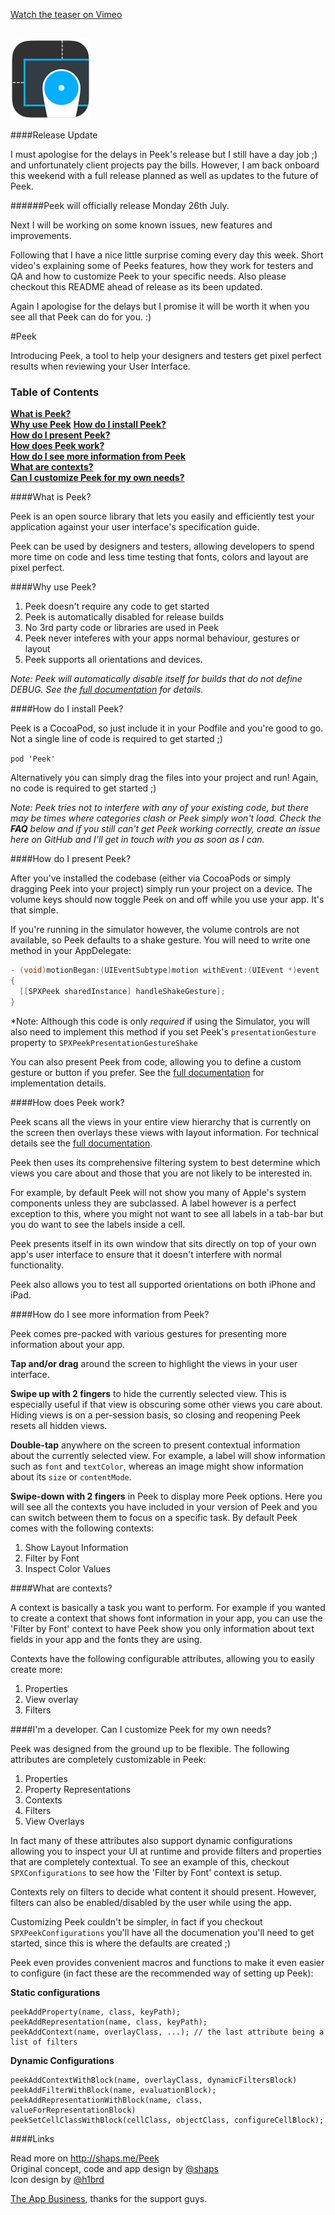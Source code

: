 <a href="https://vimeo.com/98871620">Watch the teaser on Vimeo</a>
<br />
<br />

<img src="peek256.png" width="128px" height="128px" />

####Release Update

I must apologise for the delays in Peek's release but I still have a day job ;) and unfortunately client projects pay the bills. However, I am back onboard this weekend with a full release planned as well as updates to the future of Peek.

######Peek will officially release Monday 26th July.

Next I will be working on some known issues, new features and improvements.

Following that I have a nice little surprise coming every day this week. Short video's explaining some of Peeks features, how they work for testers and QA and how to customize Peek to your specific needs. Also please checkout this README ahead of release as its been updated.

Again I apologise for the delays but I promise it will be worth it when you see all that Peek can do for you. :)

#Peek

Introducing Peek, a tool to help your designers and testers get pixel perfect results when reviewing your User Interface.

### Table of Contents

**[What is Peek?](#what-is-peek)**    
**[Why use Peek](#why-use-peek)** 
**[How do I install Peek?](#how-do-i-install-peek)**  
**[How do I present Peek?](#how-do-i-present-peek)**  
**[How does Peek work?](#how-does-peek-work)**  
**[How do I see more information from Peek](#how-do-i-see-more-information-from-peek)**  
**[What are contexts?](#what-are-contexts)**  
**[Can I customize Peek for my own needs?](#im-a-developer-can-i-customize-peek-for-my-own-needs)**  

####What is Peek?

Peek is an open source library that lets you easily and efficiently test your application against your user interface's specification guide.

Peek can be used by designers and testers, allowing developers to spend more time on code and less time testing that fonts, colors and layout are pixel perfect.

####Why use Peek?

1. Peek doesn't require any code to get started
2. Peek is automatically disabled for release builds
3. No 3rd party code or libraries are used in Peek
4. Peek never inteferes with your apps normal behaviour, gestures or layout
5. Peek supports all orientations and devices.

*Note: Peek will automatically disable itself for builds that do not define DEBUG. See the [full documentation][docs] for details.*

####How do I install Peek?

Peek is a CocoaPod, so just include it in your Podfile and you're good to go. 
Not a single line of code is required to get started ;)

`pod 'Peek'`

Alternatively you can simply drag the files into your project and run! 
Again, no code is required to get started ;)

*Note: Peek tries not to interfere with any of your existing code, but there may be times where categories clash or Peek simply won't load. Check the **FAQ** below and if you still can't get Peek working correctly, create an issue here on GitHub and I'll get in touch with you as soon as I can.* 

####How do I present Peek?

After you've installed the codebase (either via CocoaPods or simply dragging Peek into your project) simply run your project on a device. The volume keys should now toggle Peek on and off while you use your app. It's that simple.

If you're running in the simulator however, the volume controls are not available, so Peek defaults to a shake gesture. You will need to write one method in your AppDelegate:

```objective-c
- (void)motionBegan:(UIEventSubtype)motion withEvent:(UIEvent *)event
{
  [[SPXPeek sharedInstance] handleShakeGesture];
}
```

*Note: Although this code is only _required_ if using the Simulator, you will also need to implement this method if you set Peek's `presentationGesture` property to `SPXPeekPresentationGestureShake`

You can also present Peek from code, allowing you to define a custom gesture or button if you prefer. See the [full documentation][docs] for implementation details.

####How does Peek work?

Peek scans all the views in your entire view hierarchy that is currently on the screen then overlays these views with layout information. For technical details see the [full documentation][docs].

Peek then uses its comprehensive filtering system to best determine which views you care about and those that you are not likely to be interested in.

For example, by default Peek will not show you many of Apple's system components unless they are subclassed. A label however is a perfect exception to this, where you might not want to see all labels in a tab-bar but you do want to see the labels inside a cell.

Peek presents itself in its own window that sits directly on top of your own app's user interface to ensure that it doesn't interfere with normal functionality.

Peek also allows you to test all supported orientations on both iPhone and iPad.

####How do I see more information from Peek?

Peek comes pre-packed with various gestures for presenting more information about your app.

__Tap and/or drag__ around the screen to highlight the views in your user interface.

__Swipe up with 2 fingers__ to hide the currently selected view. This is especially useful if that view is obscuring some other views you care about. Hiding views is on a per-session basis, so closing and reopening Peek resets all hidden views.

__Double-tap__ anywhere on the screen to present contextual information about the currently selected view. For example, a label will show information such as `font` and `textColor`, whereas an image might show information about its `size` or `contentMode`.

__Swipe-down with 2 fingers__ in Peek to display more Peek options. Here you will see all the contexts you have included in your version of Peek and you can switch between them to focus on a specific task. By default Peek comes with the following contexts:

1. Show Layout Information
2. Filter by Font
3. Inspect Color Values

####What are contexts?

A context is basically a task you want to perform. For example if you wanted to create a context that shows font information in your app, you can use the 'Filter by Font' context to have Peek show you only information about text fields in your app and the fonts they are using. 

Contexts have the following configurable attributes, allowing you to easily create more:

1. Properties
2. View overlay
3. Filters

####I'm a developer. Can I customize Peek for my own needs?

Peek was designed from the ground up to be flexible. The following attributes are completely customizable in Peek:

1. Properties
2. Property Representations
3. Contexts
4. Filters
5. View Overlays

In fact many of these attributes also support dynamic configurations allowing you to inspect your UI at runtime and provide filters and properties that are completely contextual. To see an example of this, checkout `SPXConfigurations` to see how the 'Filter by Font' context is setup.

Contexts rely on filters to decide what content it should present. However, filters can also be enabled/disabled by the user while using the app.

Customizing Peek couldn't be simpler, in fact if you checkout `SPXPeekConfigurations` you'll have all the documenation you'll need to get started, since this is where the defaults are created ;)

Peek even provides convenient macros and functions to make it even easier to configure (in fact these are the recommended way of setting up Peek):

__Static configurations__

```smalltalk
peekAddProperty(name, class, keyPath);
peekAddRepresentation(name, class, keyPath);
peekAddContext(name, overlayClass, ...); // the last attribute being a list of filters
```

__Dynamic Configurations__

```smalltalk
peekAddContextWithBlock(name, overlayClass, dynamicFiltersBlock)
peekAddFilterWithBlock(name, evaluationBlock);
peekAddRepresentationWithBlock(name, class, valueForRepresentationBlock)
peekSetCellClassWithBlock(cellClass, objectClass, configureCellBlock);
```

####Links

Read more on <a href="http://shaps.me/Peek">http://shaps.me/Peek</a>
<br />Original concept, code and app design by [@shaps][shaps]
<br />Icon design by [@h1brd][marco]

[The App Business][tab], thanks for the support guys.



[docs]: http://no_docs_url_yet
[shaps]: http://twitter.com/shaps "Shaps on Twitter"
[marco]: http://twitter.com/h1brd "Marco on Twitter"
[tab]: http://theappbusiness.com
